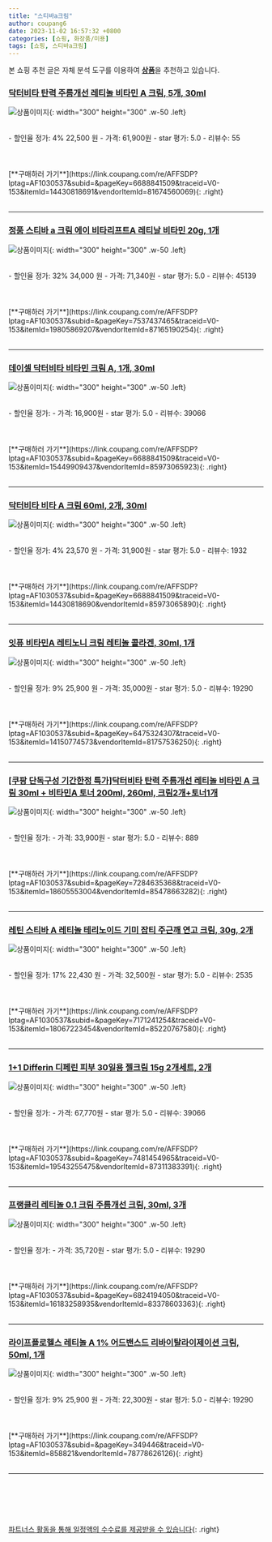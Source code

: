 ```yaml
---
title: "스티바a크림"
author: coupang6
date: 2023-11-02 16:57:32 +0800
categories: [쇼핑, 화장품/미용]
tags: [쇼핑, 스티바a크림]
---
```


본 쇼핑 추천 글은 자체 분석 도구를 이용하여 [**상품**](https://link.coupang.com/a/bao1ui)을 추천하고 있습니다.

### [닥터비타 탄력 주름개선 레티놀 비타민 A 크림, 5개, 30ml](https://link.coupang.com/re/AFFSDP?lptag=AF1030537&subid=&pageKey=6688841509&traceid=V0-153&itemId=14430818691&vendorItemId=81674560069)

![상품이미지](https://thumbnail10.coupangcdn.com/thumbnails/remote/230x230ex/image/vendor_inventory/7b48/6f83931217c1643925b20c9dc38d5e1cab0bc0ed5f89cf5fd938b3ca90d9.jpg){: width="300" height="300" .w-50 .left}


<br>
- 할인율 정가: 4%  22,500   원
- 가격: 61,900원
- star 평가: 5.0
- 리뷰수: 55
<br>
<br>
<br>
<br>
[**구매하러 가기**](https://link.coupang.com/re/AFFSDP?lptag=AF1030537&subid=&pageKey=6688841509&traceid=V0-153&itemId=14430818691&vendorItemId=81674560069){: .right}
<br>
<br>

---

### [정품 스티바 a 크림 에이 비타리프트A 레티날 비타민 20g, 1개](https://link.coupang.com/re/AFFSDP?lptag=AF1030537&subid=&pageKey=7537437465&traceid=V0-153&itemId=19805869207&vendorItemId=87165190254)

![상품이미지](https://thumbnail8.coupangcdn.com/thumbnails/remote/230x230ex/image/vendor_inventory/4059/8285470ce9beae6493497716a64f189643698deacad44fff860d7b6f7f8a.jpg){: width="300" height="300" .w-50 .left}


<br>
- 할인율 정가: 32%  34,000   원
- 가격: 71,340원
- star 평가: 5.0
- 리뷰수: 45139
<br>
<br>
<br>
<br>
[**구매하러 가기**](https://link.coupang.com/re/AFFSDP?lptag=AF1030537&subid=&pageKey=7537437465&traceid=V0-153&itemId=19805869207&vendorItemId=87165190254){: .right}
<br>
<br>

---

### [데이셀 닥터비타 비타민 크림 A, 1개, 30ml](https://link.coupang.com/re/AFFSDP?lptag=AF1030537&subid=&pageKey=6688841509&traceid=V0-153&itemId=15449909437&vendorItemId=85973065923)

![상품이미지](https://thumbnail7.coupangcdn.com/thumbnails/remote/230x230ex/image/vendor_inventory/5232/8c33835f3fd308443f364d421a519b9c8c590a130c7fc2f3ce4d8cf3cf35.jpg){: width="300" height="300" .w-50 .left}


<br>
- 할인율 정가: 
- 가격: 16,900원
- star 평가: 5.0
- 리뷰수: 39066
<br>
<br>
<br>
<br>
[**구매하러 가기**](https://link.coupang.com/re/AFFSDP?lptag=AF1030537&subid=&pageKey=6688841509&traceid=V0-153&itemId=15449909437&vendorItemId=85973065923){: .right}
<br>
<br>

---

### [닥터비타 비타 A 크림 60ml, 2개, 30ml](https://link.coupang.com/re/AFFSDP?lptag=AF1030537&subid=&pageKey=6688841509&traceid=V0-153&itemId=14430818690&vendorItemId=85973065890)

![상품이미지](https://thumbnail6.coupangcdn.com/thumbnails/remote/230x230ex/image/vendor_inventory/8205/02febe61414f0b7b65b57fa27f9814672d01a9e239129d7c99dad0fa5969.jpg){: width="300" height="300" .w-50 .left}


<br>
- 할인율 정가: 4%  23,570   원
- 가격: 31,900원
- star 평가: 5.0
- 리뷰수: 1932
<br>
<br>
<br>
<br>
[**구매하러 가기**](https://link.coupang.com/re/AFFSDP?lptag=AF1030537&subid=&pageKey=6688841509&traceid=V0-153&itemId=14430818690&vendorItemId=85973065890){: .right}
<br>
<br>

---

### [잇퓨 비타민A 레티노니 크림 레티놀 콜라겐, 30ml, 1개](https://link.coupang.com/re/AFFSDP?lptag=AF1030537&subid=&pageKey=6475324307&traceid=V0-153&itemId=14150774573&vendorItemId=81757536250)

![상품이미지](https://thumbnail6.coupangcdn.com/thumbnails/remote/230x230ex/image/vendor_inventory/e19b/f1ad1e4a6a3aec1021196648f2d7ef7b02b53354f480789710136f4be62e.jpg){: width="300" height="300" .w-50 .left}


<br>
- 할인율 정가: 9%  25,900   원
- 가격: 35,000원
- star 평가: 5.0
- 리뷰수: 19290
<br>
<br>
<br>
<br>
[**구매하러 가기**](https://link.coupang.com/re/AFFSDP?lptag=AF1030537&subid=&pageKey=6475324307&traceid=V0-153&itemId=14150774573&vendorItemId=81757536250){: .right}
<br>
<br>

---

### [[쿠팡 단독구성 기간한정 특가]닥터비타 탄력 주름개선 레티놀 비타민 A 크림 30ml + 비타민A 토너 200ml, 260ml, 크림2개+토너1개](https://link.coupang.com/re/AFFSDP?lptag=AF1030537&subid=&pageKey=7284635368&traceid=V0-153&itemId=18605553004&vendorItemId=85478663282)

![상품이미지](https://thumbnail7.coupangcdn.com/thumbnails/remote/230x230ex/image/vendor_inventory/260f/da9c0a066c8c1c2f335cf0d6ccb6b615e52964e3fda17e0e07f3903ad51c.jpg){: width="300" height="300" .w-50 .left}


<br>
- 할인율 정가: 
- 가격: 33,900원
- star 평가: 5.0
- 리뷰수: 889
<br>
<br>
<br>
<br>
[**구매하러 가기**](https://link.coupang.com/re/AFFSDP?lptag=AF1030537&subid=&pageKey=7284635368&traceid=V0-153&itemId=18605553004&vendorItemId=85478663282){: .right}
<br>
<br>

---

### [레틴 스티바 A 레티놀 테리노이드 기미 잡티 주근깨 연고 크림, 30g, 2개](https://link.coupang.com/re/AFFSDP?lptag=AF1030537&subid=&pageKey=7171241254&traceid=V0-153&itemId=18067223454&vendorItemId=85220767580)

![상품이미지](https://thumbnail7.coupangcdn.com/thumbnails/remote/230x230ex/image/vendor_inventory/23d4/6689e86f9893f29bb898642d53b5cf003de0feda213e537b73df71cfb7e0.png){: width="300" height="300" .w-50 .left}


<br>
- 할인율 정가: 17%  22,430   원
- 가격: 32,500원
- star 평가: 5.0
- 리뷰수: 2535
<br>
<br>
<br>
<br>
[**구매하러 가기**](https://link.coupang.com/re/AFFSDP?lptag=AF1030537&subid=&pageKey=7171241254&traceid=V0-153&itemId=18067223454&vendorItemId=85220767580){: .right}
<br>
<br>

---

### [1+1 Differin 디페린 피부 30일용 젤크림 15g 2개세트, 2개](https://link.coupang.com/re/AFFSDP?lptag=AF1030537&subid=&pageKey=7481454965&traceid=V0-153&itemId=19543255475&vendorItemId=87311383391)

![상품이미지](https://thumbnail10.coupangcdn.com/thumbnails/remote/230x230ex/image/vendor_inventory/f2f8/d8871a2bb11914c7ba17d187fd8b28fa339ff42bacc0493fe505854bb98b.jpg){: width="300" height="300" .w-50 .left}


<br>
- 할인율 정가: 
- 가격: 67,770원
- star 평가: 5.0
- 리뷰수: 39066
<br>
<br>
<br>
<br>
[**구매하러 가기**](https://link.coupang.com/re/AFFSDP?lptag=AF1030537&subid=&pageKey=7481454965&traceid=V0-153&itemId=19543255475&vendorItemId=87311383391){: .right}
<br>
<br>

---

### [프랭클리 레티놀 0.1 크림 주름개선 크림, 30ml, 3개](https://link.coupang.com/re/AFFSDP?lptag=AF1030537&subid=&pageKey=6824194050&traceid=V0-153&itemId=16183258935&vendorItemId=83378603363)

![상품이미지](https://thumbnail7.coupangcdn.com/thumbnails/remote/230x230ex/image/vendor_inventory/bed9/0873030cfff09fa2c4f2cc84df7a91a0fc5c0d7e113334f069ddb86039f8.png){: width="300" height="300" .w-50 .left}


<br>
- 할인율 정가: 
- 가격: 35,720원
- star 평가: 5.0
- 리뷰수: 19290
<br>
<br>
<br>
<br>
[**구매하러 가기**](https://link.coupang.com/re/AFFSDP?lptag=AF1030537&subid=&pageKey=6824194050&traceid=V0-153&itemId=16183258935&vendorItemId=83378603363){: .right}
<br>
<br>

---

### [라이프플로헬스 레티놀 A 1% 어드밴스드 리바이탈라이제이션 크림, 50ml, 1개](https://link.coupang.com/re/AFFSDP?lptag=AF1030537&subid=&pageKey=349446&traceid=V0-153&itemId=858821&vendorItemId=78778626126)

![상품이미지](https://thumbnail10.coupangcdn.com/thumbnails/remote/230x230ex/image/vendor_inventory/8d2c/ae688d334060540d7661175e305b87fec7eb5cdbb03478a107f1cf0f0420.jpg){: width="300" height="300" .w-50 .left}


<br>
- 할인율 정가: 9%  25,900   원
- 가격: 22,300원
- star 평가: 5.0
- 리뷰수: 19290
<br>
<br>
<br>
<br>
[**구매하러 가기**](https://link.coupang.com/re/AFFSDP?lptag=AF1030537&subid=&pageKey=349446&traceid=V0-153&itemId=858821&vendorItemId=78778626126){: .right}
<br>
<br>

---
<br><br><br><br><br> [파트너스 활동을 통해 일정액의 수수료를 제공받을 수 있습니다](https://link.coupang.com/a/bao1ui){: .right}